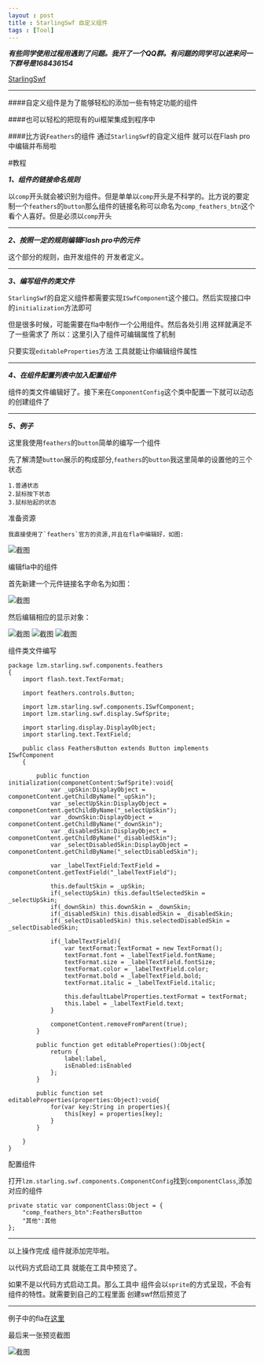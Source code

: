 ```yaml
---
layout : post
title : StarlingSwf 自定义组件
tags : [Tool]
---
```

***有些同学使用过程用遇到了问题。我开了一个QQ群。有问题的同学可以进来问一下群号是168436154***

[StarlingSwf](http://zmliu.github.io/2013/11/09/StarlingSwfTool/)

----------

####自定义组件是为了能够轻松的添加一些有特定功能的组件

####也可以轻松的把现有的ui框架集成到程序中

####比方说`Feathers`的组件 通过`StarlingSwf`的自定义组件 就可以在Flash pro中编辑并布局啦

#教程

***1、组件的链接命名规则***

以`comp`开头就会被识别为组件。但是单单以`comp`开头是不科学的。比方说的要定制一个`feathers`的`button`那么组件的链接名称可以命名为`comp_feathers_btn`这个看个人喜好。但是必须以`comp`开头



----------

***2、按照一定的规则编辑Flash pro中的元件***

这个部分的规则，由开发组件的 开发者定义。




----------

***3、编写组件的类文件***

`StarlingSwf`的自定义组件都需要实现`ISwfComponent`这个接口。然后实现接口中的`initialization`方法即可

但是很多时候，可能需要在fla中制作一个公用组件。然后各处引用 这样就满足不了一些需求了 所以：这里引入了组件可编辑属性了机制

只要实现`editableProperties`方法 工具就能让你编辑组件属性


----------

***4、在组件配置列表中加入配置组件***

组件的类文件编辑好了。接下来在`ComponentConfig`这个类中配置一下就可以动态的创建组件了



----------

***5、例子***

这里我使用`feathers`的`button`简单的编写一个组件

先了解清楚`button`展示的构成部分,`feathers`的`button`我这里简单的设置他的三个状态

	1.普通状态
	2.鼠标按下状态
	3.鼠标抬起的状态
	
准备资源

	我直接使用了`feathers`官方的资源,并且在fla中编辑好，如图:
	
<img src="/assets/images/starling_swf_tool_components/image1.png" alt="截图" class="img-rounded">

编辑fla中的组件

首先新建一个元件链接名字命名为如图：

<img src="/assets/images/starling_swf_tool_components/image2.png" alt="截图" class="img-rounded">


然后编辑相应的显示对象：

<img src="/assets/images/starling_swf_tool_components/image3.png" alt="截图" class="img-rounded">
<img src="/assets/images/starling_swf_tool_components/image4.png" alt="截图" class="img-rounded">
<img src="/assets/images/starling_swf_tool_components/image5.png" alt="截图" class="img-rounded">

组件类文件编写

	package lzm.starling.swf.components.feathers
	{
		import flash.text.TextFormat;
		
		import feathers.controls.Button;
		
		import lzm.starling.swf.components.ISwfComponent;
		import lzm.starling.swf.display.SwfSprite;
		
		import starling.display.DisplayObject;
		import starling.text.TextField;
	
		public class FeathersButton extends Button implements ISwfComponent
		{
			
			public function initialization(componetContent:SwfSprite):void{
				var _upSkin:DisplayObject = componetContent.getChildByName("_upSkin");
				var _selectUpSkin:DisplayObject = componetContent.getChildByName("_selectUpSkin");
				var _downSkin:DisplayObject = componetContent.getChildByName("_downSkin");
				var _disabledSkin:DisplayObject = componetContent.getChildByName("_disabledSkin");
				var _selectDisabledSkin:DisplayObject = componetContent.getChildByName("_selectDisabledSkin");
				
				var _labelTextField:TextField = componetContent.getTextField("_labelTextField");
				
				this.defaultSkin = _upSkin;
				if(_selectUpSkin) this.defaultSelectedSkin = _selectUpSkin;
				if(_downSkin) this.downSkin = _downSkin;
				if(_disabledSkin) this.disabledSkin = _disabledSkin;
				if(_selectDisabledSkin) this.selectedDisabledSkin = _selectDisabledSkin;
				
				if(_labelTextField){
					var textFormat:TextFormat = new TextFormat();
					textFormat.font = _labelTextField.fontName;
					textFormat.size = _labelTextField.fontSize;
					textFormat.color = _labelTextField.color;
					textFormat.bold = _labelTextField.bold;
					textFormat.italic = _labelTextField.italic;
					
					this.defaultLabelProperties.textFormat = textFormat;
					this.label = _labelTextField.text;
				}
				
				componetContent.removeFromParent(true);
			}
			
			public function get editableProperties():Object{
				return {
					label:label,
					isEnabled:isEnabled
				};
			}
			
			public function set editableProperties(properties:Object):void{
				for(var key:String in properties){
					this[key] = properties[key];
				}
			}
			
		}
	}


配置组件

打开`lzm.starling.swf.components.ComponentConfig`找到`componentClass`,添加对应的组件

	private static var componentClass:Object = {
		"comp_feathers_btn":FeathersButton
		"其他":其他
	};

----------

以上操作完成 组件就添加完毕啦。

以代码方式启动工具 就能在工具中预览了。

如果不是以代码方式启动工具。那么工具中 组件会以`sprite`的方式呈现，不会有组件的特性。就需要到自己的工程里面 创建swf然后预览了


----------

例子中的fla在[这里](https://github.com/zmLiu/StarlingSWF/tree/0.0.7/StarlingSWF-Test/testFla)

最后来一张预览截图

<img src="/assets/images/starling_swf_tool_components/image6.png" alt="截图" class="img-rounded">